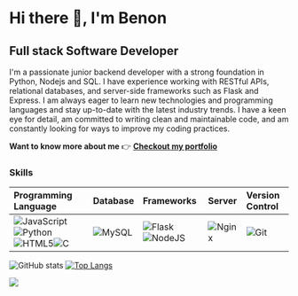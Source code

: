 # Hi there 👋, I'm Benon
## Full stack Software Developer
I'm a passionate junior backend developer with a strong foundation in Python, Nodejs and SQL. I have experience working with RESTful APIs, relational databases, and server-side frameworks such as Flask and Express.
I am always eager to learn new technologies and programming languages and stay up-to-date with the latest industry trends. I have a keen eye for detail, am committed to writing clean and maintainable code, and am constantly looking for ways to improve my coding practices.

**Want to know more about me** 👉 [**Checkout my portfolio**](https://)

### Skills
| Programming Language | Database | Frameworks | Server | Version Control
|:---------------------|:---------|:------------|:-------|:-------------|
| ![JavaScript](https://img.shields.io/badge/javascript-%23323330.svg?style=for-the-badge&logo=javascript&logoColor=%23F7DF1E)![Python](https://img.shields.io/badge/python-3670A0?style=for-the-badge&logo=python&logoColor=ffdd54)![HTML5](https://img.shields.io/badge/html5-%23E34F26.svg?style=for-the-badge&logo=html5&logoColor=white)![C](https://img.shields.io/badge/c-%2300599C.svg?style=for-the-badge&logo=c&logoColor=white)| ![MySQL](https://img.shields.io/badge/mysql-%2300f.svg?style=for-the-badge&logo=mysql&logoColor=white)| ![Flask](https://img.shields.io/badge/flask-%23000.svg?style=for-the-badge&logo=flask&logoColor=white)![NodeJS](https://img.shields.io/badge/node.js-6DA55F?style=for-the-badge&logo=node.js&logoColor=white)| ![Nginx](https://img.shields.io/badge/nginx-%23009639.svg?style=for-the-badge&logo=nginx&logoColor=white) | ![Git](https://img.shields.io/badge/git-%23F05033.svg?style=for-the-badge&logo=git&logoColor=white)

![GitHub stats](https://github-readme-stats.vercel.app/api?username=Benonking&show_icons=true)  [![Top Langs](https://github-readme-stats.vercel.app/api/top-langs/?username=Benonking&layout=compact)](https://github.com/anuraghazra/github-readme-stats)

![](https://komarev.com/ghpvc/?username=Benonking&color=green)
